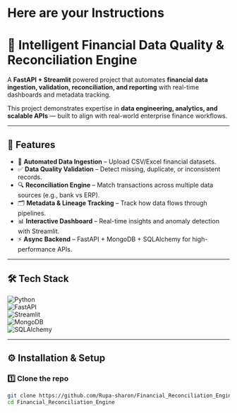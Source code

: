 # Here are your Instructions
# 🏦 Intelligent Financial Data Quality & Reconciliation Engine

A **FastAPI + Streamlit** powered project that automates **financial data ingestion, validation, reconciliation, and reporting** with real-time dashboards and metadata tracking.  

This project demonstrates expertise in **data engineering, analytics, and scalable APIs** — built to align with real-world enterprise finance workflows.

---

## 🚀 Features
- 🔄 **Automated Data Ingestion** – Upload CSV/Excel financial datasets.  
- ✅ **Data Quality Validation** – Detect missing, duplicate, or inconsistent records.  
- 🔍 **Reconciliation Engine** – Match transactions across multiple data sources (e.g., bank vs ERP).  
- 🗂 **Metadata & Lineage Tracking** – Track how data flows through pipelines.  
- 📊 **Interactive Dashboard** – Real-time insights and anomaly detection with Streamlit.  
- ⚡ **Async Backend** – FastAPI + MongoDB + SQLAlchemy for high-performance APIs.  

---

## 🛠️ Tech Stack
![Python](https://img.shields.io/badge/Python-3.9-blue?logo=python)  
![FastAPI](https://img.shields.io/badge/FastAPI-async--api-green?logo=fastapi)  
![Streamlit](https://img.shields.io/badge/Streamlit-Dashboard-red?logo=streamlit)  
![MongoDB](https://img.shields.io/badge/MongoDB-NoSQL-green?logo=mongodb)  
![SQLAlchemy](https://img.shields.io/badge/SQLAlchemy-ORM-orange)  

---

## ⚙️ Installation & Setup

### 1️⃣ Clone the repo
```bash
git clone https://github.com/Rupa-sharon/Financial_Reconciliation_Engine.git
cd Financial_Reconciliation_Engine

